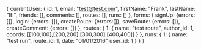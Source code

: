 {
  currentUser: {
    id: 1,
    email: "test@test.com",
    firstName: "Frank",
    lastName: "Bi",
    friends: [],
    comments: [],
    routes: [],
    runs: []
  },
  forms: {
    signUp: {errors: []},
    logIn: {errors: []},
    createRoute: {errors:[]},
    saveRoute: {errors: []},
    createComment: {errors: []}
  },
  routes: {
    1: {
      name: "test route",
      author_id: 1,
      coords: [[100,100],[200,200],[300,300],[400,400]]
    }
  },
  runs: {
    1: {
      name: "test run",
      route_id: 1,
      date: "01/01/2016"
      user_id: 1
    }
  }
}
